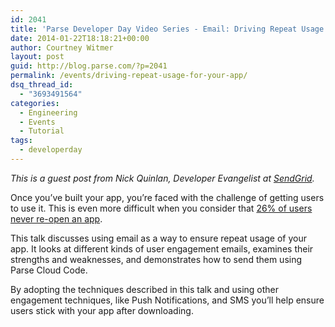 ```yaml
---
id: 2041
title: 'Parse Developer Day Video Series - Email: Driving Repeat Usage for Your App'
date: 2014-01-22T18:18:21+00:00
author: Courtney Witmer
layout: post
guid: http://blog.parse.com/?p=2041
permalink: /events/driving-repeat-usage-for-your-app/
dsq_thread_id:
  - "3693491564"
categories:
  - Engineering
  - Events
  - Tutorial
tags:
  - developerday
---
```

_This is a guest post from Nick Quinlan, Developer Evangelist at <a href="http://sendgrid.com/" target="_blank">SendGrid</a>._

Once you’ve built your app, you’re faced with the challenge of getting users to use it. This is even more difficult when you consider that <a href="http://www.localytics.com/blog/2011/26percent-of-mobile-app-users-are-either-fickle-or-loyal/" target="_blank">26% of users never re-open an app</a>.

This talk discusses using email as a way to ensure repeat usage of your app. It looks at different kinds of user engagement emails, examines their strengths and weaknesses, and demonstrates how to send them using Parse Cloud Code.

By adopting the techniques described in this talk and using other engagement techniques, like Push Notifications, and SMS you’ll help ensure users stick with your app after downloading.